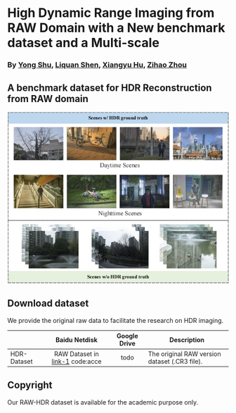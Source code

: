 # High Dynamic Range Imaging from RAW Domain with a New benchmark dataset and a Multi-scale
### By [Yong Shu](https://github.com/syujung), [Liquan Shen](..), [Xiangyu Hu](..), [Zihao Zhou](..) ###

## A benchmark dataset for HDR Reconstruction from RAW domain

<p align="left">
    <img src='thumbnail/thumbnail.png' width="600">
</p>


## Download dataset
We provide the original raw data to facilitate the research on HDR imaging.

|              |                        Baidu Netdisk                         |                         Google Drive                        | Description                                                  |
| :----------- | :----------------------------------------------------------: | :----------------------------------------------------------: | ------------------------------------------------------------ |
| HDR-Dataset |   RAW Dataset in [link-1](https://pan.baidu.com/s/1J9Hr-TkFTkDcjGh9NS?) code:acce | todo | The original RAW version dataset (.CR3 file). |


## Copyright

Our RAW-HDR dataset is available for the academic purpose only.                                                   

